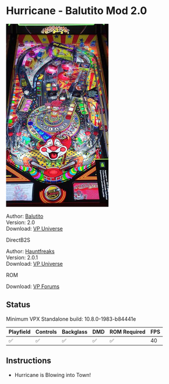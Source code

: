 # Hurricane - Balutito Mod 2.0

![Table Preview](../../images/vpx-hurricane.jpg)

Author: [Balutito](https://vpuniverse.com/profile/36070-balutito/)  
Version: 2.0  
Download: [VP Universe](https://vpuniverse.com/files/file/9089-hurricane-1991-balutito-mod/)

DirectB2S

Author: [Hauntfreaks](https://vpuniverse.com/profile/5216-hauntfreaks/)  
Version: 2.0.1  
Download: [VP Universe](https://vpuniverse.com/files/file/10985-hurricane-williams-1991-b2s-with-full-dmd/)

ROM

Download: [VP Forums](https://www.vpforums.org/index.php?app=downloads&showfile=1184)


## Status 

Minimum VPX Standalone build: 10.8.0-1983-b84441e

| Playfield | Controls | Backglass | DMD | ROM Required | FPS | 
|-----------|----------|-----------|-----|--------------|-----|
| :white_check_mark: | :white_check_mark: | :white_check_mark: |:white_check_mark: | :white_check_mark: | 40 |


## Instructions

- Hurricane is Blowing into Town!

